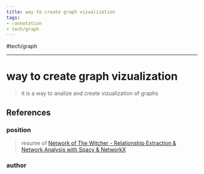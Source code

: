 ```yaml
---
title: way to create graph vizualization
tags:
- ✍️annotation
- tech/graph
---
```


#tech/graph

---

# way to create graph vizualization
> it is a way to analize and create vizualization of graphs
## References

### position
> resume of [Network of The Witcher - Relationship Extraction & Network Analysis with Spacy & NetworkX](/Bibliography/Network%20of%20The%20Witcher%20-%20Relationship%20Extraction%20&%20Network%20Analysis%20with%20Spacy%20&%20NetworkX.md)
### author
> 
